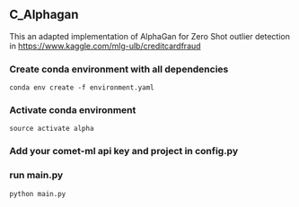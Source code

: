 ## C_Alphagan

This an adapted implementation of AlphaGan  for Zero Shot outlier detection in https://www.kaggle.com/mlg-ulb/creditcardfraud



###  Create conda environment with all dependencies 
``` conda env create -f environment.yaml ```

###  Activate conda environment 
```source activate alpha```


###  Add your comet-ml api key and project in config.py 

###  run main.py 
```python main.py```
